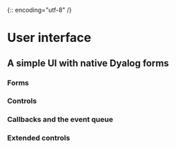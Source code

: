 {:: encoding="utf-8" /}

# User interface 

## A simple UI with native Dyalog forms

### Forms

### Controls

### Callbacks and the event queue

### Extended controls

